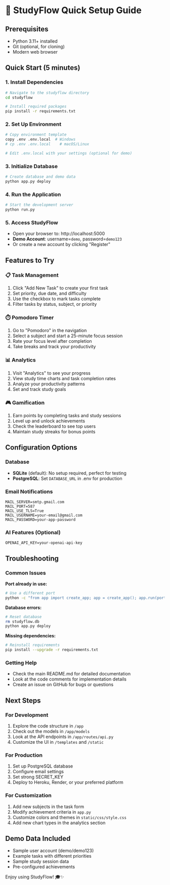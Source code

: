 # 🚀 StudyFlow Quick Setup Guide

## Prerequisites
- Python 3.11+ installed
- Git (optional, for cloning)
- Modern web browser

## Quick Start (5 minutes)

### 1. Install Dependencies
```bash
# Navigate to the studyflow directory
cd studyflow

# Install required packages
pip install -r requirements.txt
```

### 2. Set Up Environment
```bash
# Copy environment template
copy .env .env.local  # Windows
# cp .env .env.local    # macOS/Linux

# Edit .env.local with your settings (optional for demo)
```

### 3. Initialize Database
```bash
# Create database and demo data
python app.py deploy
```

### 4. Run the Application
```bash
# Start the development server
python run.py
```

### 5. Access StudyFlow
- Open your browser to: http://localhost:5000
- **Demo Account**: username=`demo`, password=`demo123`
- Or create a new account by clicking "Register"

## Features to Try

### 📋 Task Management
1. Click "Add New Task" to create your first task
2. Set priority, due date, and difficulty
3. Use the checkbox to mark tasks complete
4. Filter tasks by status, subject, or priority

### ⏱️ Pomodoro Timer
1. Go to "Pomodoro" in the navigation
2. Select a subject and start a 25-minute focus session
3. Rate your focus level after completion
4. Take breaks and track your productivity

### 📊 Analytics
1. Visit "Analytics" to see your progress
2. View study time charts and task completion rates
3. Analyze your productivity patterns
4. Set and track study goals

### 🎮 Gamification
1. Earn points by completing tasks and study sessions
2. Level up and unlock achievements
3. Check the leaderboard to see top users
4. Maintain study streaks for bonus points

## Configuration Options

### Database
- **SQLite** (default): No setup required, perfect for testing
- **PostgreSQL**: Set `DATABASE_URL` in .env for production

### Email Notifications
```env
MAIL_SERVER=smtp.gmail.com
MAIL_PORT=587
MAIL_USE_TLS=True
MAIL_USERNAME=your-email@gmail.com
MAIL_PASSWORD=your-app-password
```

### AI Features (Optional)
```env
OPENAI_API_KEY=your-openai-api-key
```

## Troubleshooting

### Common Issues

**Port already in use:**
```bash
# Use a different port
python -c "from app import create_app; app = create_app(); app.run(port=5001)"
```

**Database errors:**
```bash
# Reset database
rm studyflow.db
python app.py deploy
```

**Missing dependencies:**
```bash
# Reinstall requirements
pip install --upgrade -r requirements.txt
```

### Getting Help
- Check the main README.md for detailed documentation
- Look at the code comments for implementation details
- Create an issue on GitHub for bugs or questions

## Next Steps

### For Development
1. Explore the code structure in `/app`
2. Check out the models in `/app/models`
3. Look at the API endpoints in `/app/routes/api.py`
4. Customize the UI in `/templates` and `/static`

### For Production
1. Set up PostgreSQL database
2. Configure email settings
3. Set strong SECRET_KEY
4. Deploy to Heroku, Render, or your preferred platform

### For Customization
1. Add new subjects in the task form
2. Modify achievement criteria in `app.py`
3. Customize colors and themes in `static/css/style.css`
4. Add new chart types in the analytics section

## Demo Data Included
- Sample user account (demo/demo123)
- Example tasks with different priorities
- Sample study session data
- Pre-configured achievements

Enjoy using StudyFlow! 🎓✨